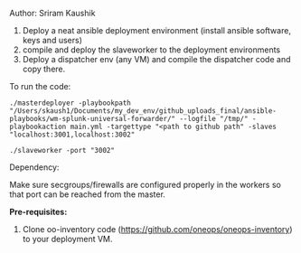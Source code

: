 Author: Sriram Kaushik

1. Deploy a neat ansible deployment environment (install ansible software, keys and users)
2. compile and deploy the slaveworker to the deployment environments
3. Deploy a dispatcher env (any VM) and compile the dispatcher code and copy there. 

To run the code: 

```
./masterdeployer -playbookpath "/Users/skaush1/Documents/my_dev_env/github_uploads_final/ansible-playbooks/wm-splunk-universal-forwarder/" --logfile "/tmp/" -playbookaction main.yml -targettype "<path to github path" -slaves "localhost:3001,localhost:3002"

./slaveworker -port "3002"

```

Dependency: 

Make sure secgroups/firewalls are configured properly in the workers so that port can be reached from the master.

**Pre-requisites:**

1. Clone oo-inventory code (https://github.com/oneops/oneops-inventory) to your deployment VM. 
